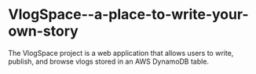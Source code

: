 # VlogSpace--a-place-to-write-your-own-story
The VlogSpace project is a web application that allows users to write, publish, and browse vlogs  stored in an AWS DynamoDB table.
